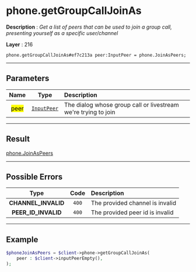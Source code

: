 # phone.getGroupCallJoinAs

**Description** : *Get a list of peers that can be used to join a group call, presenting yourself as a specific user/channel*

**Layer** : 216

```tl
phone.getGroupCallJoinAs#ef7c213a peer:InputPeer = phone.JoinAsPeers;
```

---

## Parameters

| Name | Type | Description |
| :---: | :---: | :--- |
| <mark>peer</mark> | [`InputPeer`](type/InputPeer) | The dialog whose group call or livestream we're trying to join |

---

## Result

[phone.JoinAsPeers](type/phone.JoinAsPeers)

---

## Possible Errors

| Type | Code | Description |
| :---: | :---: | :--- |
| **CHANNEL_INVALID** | `400` | The provided channel is invalid |
| **PEER_ID_INVALID** | `400` | The provided peer id is invalid |

---

## Example

```php
$phoneJoinAsPeers = $client->phone->getGroupCallJoinAs(
	peer : $client->inputPeerEmpty(),
);
```